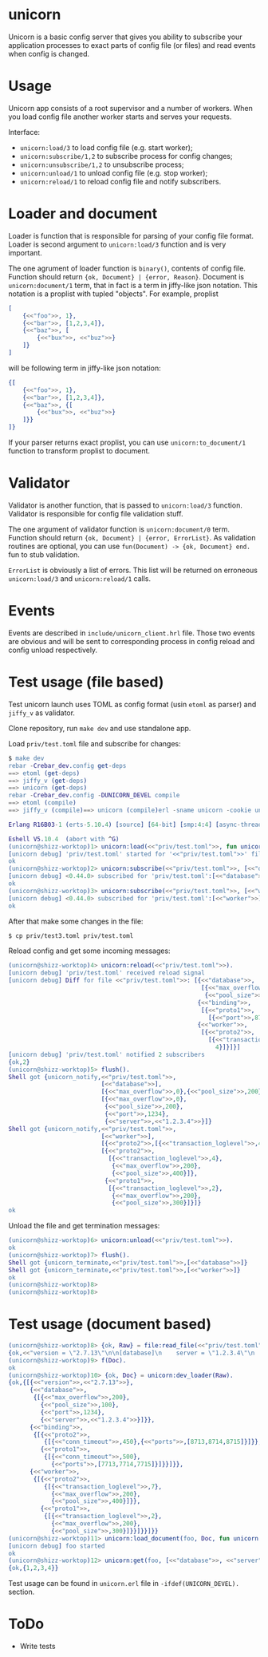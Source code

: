 unicorn
=======

Unicorn is a basic config server that gives you ability to subscribe your application processes to exact parts of config file (or files) and read events when config is changed.

Usage
=====

Unicorn app consists of a root supervisor and a number of workers. When you load config file another worker starts and serves your requests.

Interface:

 - `unicorn:load/3` to load config file (e.g. start worker);
 - `unicorn:subscribe/1,2` to subscribe process for config changes;
 - `unicorn:unsubscribe/1,2` to unsubscribe process;
 - `unicorn:unload/1` to unload config file (e.g. stop worker);
 - `unicorn:reload/1` to reload config file and notify subscribers.

Loader and document
===================

Loader is function that is responsible for parsing of your config file format. Loader is second argument to `unicorn:load/3` function and is very important.

The one agrument of loader function is `binary()`, contents of config file. Function should return `{ok, Document} | {error, Reason}`. Document is `unicorn:document/1` term, that in fact is a term in jiffy-like json notation. This notation is a proplist with tupled "objects". For example, proplist

```erlang
[
    {<<"foo">>, 1},
    {<<"bar">>, [1,2,3,4]},
    {<<"baz">>, [
        {<<"bux">>, <<"buz">>}
    ]}
]
```

will be following term in jiffy-like json notation:

```erlang
{[
    {<<"foo">>, 1},
    {<<"bar">>, [1,2,3,4]},
    {<<"baz">>, {[
        {<<"bux">>, <<"buz">>}
    ]}}
]}
```

If your parser returns exact proplist, you can use `unicorn:to_document/1` function to transform proplist to document.

Validator
=========

Validator is another function, that is passed to `unicorn:load/3` function. Validator is responsible for config file validation stuff.

The one argument of validator function is `unicorn:document/0` term. Function should return `{ok, Document} | {error, ErrorList}`. As validation routines are optional, you can use `fun(Document) -> {ok, Document} end.` fun to stub validation.

`ErrorList` is obviously a list of errors. This list will be returned on erroneous `unicorn:load/3` and `unicorn:reload/1` calls.

Events
======

Events are described in `include/unicorn_client.hrl` file. Those two events are obvious and will be sent to corresponding process in config reload and config unload respectively.

Test usage (file based)
=======================

Test unicorn launch uses TOML as config format (usin `etoml` as parser) and `jiffy_v` as validator.

Clone repository, run `make dev` and use standalone app.

Load `priv/test.toml` file and subscribe for changes:

```erlang
$ make dev
rebar -Crebar_dev.config get-deps
==> etoml (get-deps)
==> jiffy_v (get-deps)
==> unicorn (get-deps)
rebar -Crebar_dev.config -DUNICORN_DEVEL compile
==> etoml (compile)
==> jiffy_v (compile)==> unicorn (compile)erl -sname unicorn -cookie unicorn -pa ebin -pa deps/etoml/ebin -pa deps/jiffy_v/ebin -s unicorn dev_start

Erlang R16B03-1 (erts-5.10.4) [source] [64-bit] [smp:4:4] [async-threads:10] [hipe] [kernel-poll:false]

Eshell V5.10.4  (abort with ^G)
(unicorn@shizz-worktop)1> unicorn:load(<<"priv/test.toml">>, fun unicorn:dev_loader/1, fun unicorn:dev_validator/1).
[unicorn debug] 'priv/test.toml' started for '<<"priv/test.toml">>' file
ok
(unicorn@shizz-worktop)2> unicorn:subscribe(<<"priv/test.toml">>, [<<"database">>]).
[unicorn debug] <0.44.0> subscribed for 'priv/test.toml':[<<"database">>]
ok
(unicorn@shizz-worktop)3> unicorn:subscribe(<<"priv/test.toml">>, [<<"worker">>]).
[unicorn debug] <0.44.0> subscribed for 'priv/test.toml':[<<"worker">>]
ok
```

After that make some changes in the file:

```sh
$ cp priv/test3.toml priv/test.toml
```

Reload config and get some incoming messages:

```erlang
(unicorn@shizz-worktop)4> unicorn:reload(<<"priv/test.toml">>).
[unicorn debug] 'priv/test.toml' received reload signal
[unicorn debug] Diff for file <<"priv/test.toml">>: [{<<"database">>,
                                                      [{<<"max_overflow">>,0},
                                                       {<<"pool_size">>,200}]},
                                                     {<<"binding">>,
                                                      [{<<"proto1">>,
                                                        [{<<"port">>,8713}]}]},
                                                     {<<"worker">>,
                                                      [{<<"proto2">>,
                                                        [{<<"transaction_loglevel">>,
                                                          4}]}]}]
[unicorn debug] 'priv/test.toml' notified 2 subscribers
{ok,2}
(unicorn@shizz-worktop)5> flush().
Shell got {unicorn_notify,<<"priv/test.toml">>,
                          [<<"database">>],
                          [{<<"max_overflow">>,0},{<<"pool_size">>,200}],
                          [{<<"max_overflow">>,0},
                           {<<"pool_size">>,200},
                           {<<"port">>,1234},
                           {<<"server">>,<<"1.2.3.4">>}]}
Shell got {unicorn_notify,<<"priv/test.toml">>,
                          [<<"worker">>],
                          [{<<"proto2">>,[{<<"transaction_loglevel">>,4}]}],
                          [{<<"proto2">>,
                            [{<<"transaction_loglevel">>,4},
                             {<<"max_overflow">>,200},
                             {<<"pool_size">>,400}]},
                           {<<"proto1">>,
                            [{<<"transaction_loglevel">>,2},
                             {<<"max_overflow">>,200},
                             {<<"pool_size">>,300}]}]}
ok
```

Unload the file and get termination messages:

```erlang
(unicorn@shizz-worktop)6> unicorn:unload(<<"priv/test.toml">>).
ok
(unicorn@shizz-worktop)7> flush().
Shell got {unicorn_terminate,<<"priv/test.toml">>,[<<"database">>]}
Shell got {unicorn_terminate,<<"priv/test.toml">>,[<<"worker">>]}
ok
(unicorn@shizz-worktop)8>
(unicorn@shizz-worktop)8>
```

Test usage (document based)
===========================

```erlang
(unicorn@shizz-worktop)8> {ok, Raw} = file:read_file(<<"priv/test.toml">>).
{ok,<<"version = \"2.7.13\"\n\n[database]\n    server = \"1.2.3.4\"\n    port = 1234\n    pool_size = 100\n    max_overflow ="...>>}
(unicorn@shizz-worktop)9> f(Doc).
ok
(unicorn@shizz-worktop)10> {ok, Doc} = unicorn:dev_loader(Raw).
{ok,{[{<<"version">>,<<"2.7.13">>},
      {<<"database">>,
       {[{<<"max_overflow">>,200},
         {<<"pool_size">>,100},
         {<<"port">>,1234},
         {<<"server">>,<<"1.2.3.4">>}]}},
      {<<"binding">>,
       {[{<<"proto2">>,
          {[{<<"conn_timeout">>,450},{<<"ports">>,[8713,8714,8715]}]}},
         {<<"proto1">>,
          {[{<<"conn_timeout">>,500},
            {<<"ports">>,[7713,7714,7715]}]}}]}},
      {<<"worker">>,
       {[{<<"proto2">>,
          {[{<<"transaction_loglevel">>,7},
            {<<"max_overflow">>,200},
            {<<"pool_size">>,400}]}},
         {<<"proto1">>,
          {[{<<"transaction_loglevel">>,2},
            {<<"max_overflow">>,200},
            {<<"pool_size">>,300}]}}]}}]}}
(unicorn@shizz-worktop)11> unicorn:load_document(foo, Doc, fun unicorn:dev_validator/1).
[unicorn debug] foo started
ok
(unicorn@shizz-worktop)12> unicorn:get(foo, [<<"database">>, <<"server">>]).
{ok,{1,2,3,4}}
```

Test usage can be found in `unicorn.erl` file in `-ifdef(UNICORN_DEVEL).` section.

ToDo
====

 - Write tests
